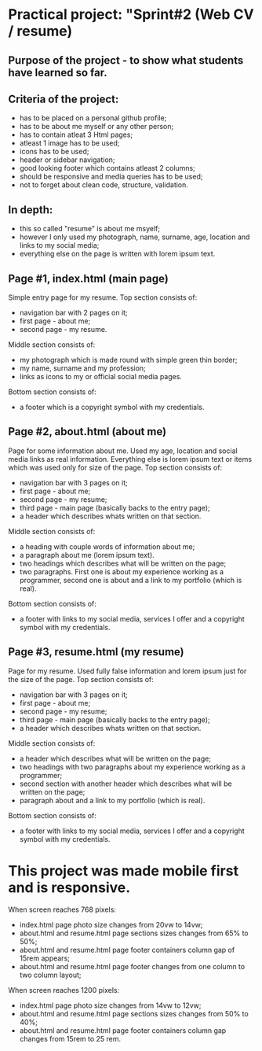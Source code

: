 # Practical project: "Sprint#2 (Web CV / resume)
## Purpose of the project - to show what students have learned so far.
## Criteria of the project:
- has to be placed on a personal github profile;
- has to be about me myself or any other person;
- has to contain atleat 3 Html pages;
- atleast 1 image has to be used;
- icons has to be used;
- header or sidebar navigation;
- good looking footer which contains atleast 2 columns;
- should be responsive and media queries has to be used;
- not to forget about clean code, structure, validation.

## In depth:
- this so called "resume" is about me msyelf;
- however I only used my photograph, name, surname, age, location and links to my social media;
- everything else on the page is written with lorem ipsum text.

## Page #1, index.html (main page)
Simple entry page for my resume.
Top section consists of:
- navigation bar with 2 pages on it;
- first page - about me;
- second page - my resume.

Middle section consists of:
- my photograph which is made round with simple green thin border;
- my name, surname and my profession;
- links as icons to my or official social media pages.

Bottom section consists of:
- a footer which is a copyright symbol with my credentials.

## Page #2, about.html (about me)
Page for some information about me. Used my age, location and social media links as real information.
Everything else is lorem ipsum text or items which was used only for size of the page.
Top section consists of:
- navigation bar with 3 pages on it;
- first page - about me;
- second page - my resume;
- third page - main page (basically backs to the entry page);
- a header which describes whats written on that section.

Middle section consists of:
- a heading with couple words of information about me;
- a paragraph about me (lorem ipsum text).
- two headings which describes what will be written on the page;
- two paragraphs. First one is about my experience working as a programmer, second one is about and a link to my portfolio (which is real).

Bottom section consists of:
- a footer with links to my social media, services I offer and a copyright symbol with my credentials.

## Page #3, resume.html (my resume)
Page for my resume. Used fully false information and lorem ipsum just for the size of the page.
Top section consists of:
- navigation bar with 3 pages on it;
- first page - about me;
- second page - my resume;
- third page - main page (basically backs to the entry page);
- a header which describes whats written on that section.

Middle section consists of:
- a header which describes what will be written on the page;
- two headings with two paragraphs about my experience working as a programmer;
- second section with another header which describes what will be written on the page;
- paragraph about and a link to my portfolio (which is real).

Bottom section consists of:
- a footer with links to my social media, services I offer and a copyright symbol with my credentials.

# This project was made mobile first and is responsive.
When screen reaches 768 pixels:
- index.html page photo size changes from 20vw to 14vw;
- about.html and resume.html page sections sizes changes from 65% to 50%;
- about.html and resume.html page footer containers column gap of 15rem appears;
- about.html and resume.html page footer changes from one column to two column layout;

When screen reaches 1200 pixels:
- index.html page photo size changes from 14vw to 12vw;
- about.html and resume.html page sections sizes changes from 50% to 40%;
- about.html and resume.html page footer containers column gap changes from 15rem to 25 rem.
